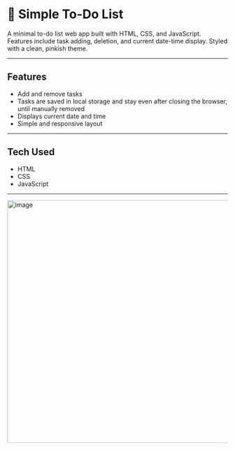 # 📝 Simple To-Do List

A minimal to-do list web app built with HTML, CSS, and JavaScript. Features include task adding, deletion, and current date-time display. Styled with a clean, pinkish theme.

---

## Features

- Add and remove tasks
- Tasks are saved in local storage and stay even after closing the browser, until manually removed
- Displays current date and time
- Simple and responsive layout

---

## Tech Used

- HTML
- CSS
- JavaScript

---


<img width="751" height="556" alt="image" src="https://github.com/user-attachments/assets/e3ca9054-25a7-45bb-b7e5-137591867882" />
